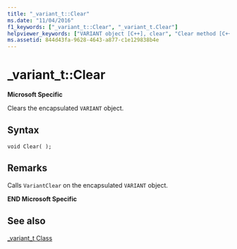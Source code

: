 ```yaml
---
title: "_variant_t::Clear"
ms.date: "11/04/2016"
f1_keywords: ["_variant_t::Clear", "_variant_t.Clear"]
helpviewer_keywords: ["VARIANT object [C++], clear", "Clear method [C++]", "VARIANT object"]
ms.assetid: 844d43fa-9628-4643-a877-c1e129838b4e
---
```

# _variant_t::Clear

**Microsoft Specific**

Clears the encapsulated `VARIANT` object.

## Syntax

```
void Clear( );
```

## Remarks

Calls `VariantClear` on the encapsulated `VARIANT` object.

**END Microsoft Specific**

## See also

[_variant_t Class](../cpp/variant-t-class.md)
